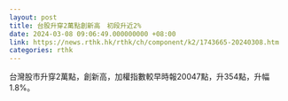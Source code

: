 ```yaml
---
layout: post
title: 台股升穿2萬點創新高　初段升近2%
date: 2024-03-08 09:06:49.000000000 +08:00
link: https://news.rthk.hk/rthk/ch/component/k2/1743665-20240308.htm
categories: rthk
---
```


台灣股市升穿2萬點，創新高，加權指數較早時報20047點，升354點，升幅1.8%。
